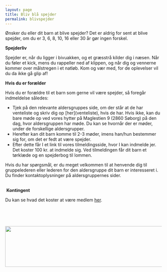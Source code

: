 ```yaml
---
layout: page
title: Bliv blå spejder
permalink: blivspejder
---
```

Ønsker du eller dit barn at blive spejder?&nbsp;Det er aldrig for sent at blive spejder, om du er 3, 6, 8, 10, 16 eller 30 år gør ingen forskel.

**Spejderliv**

Spejder er, når du ligger i bivuakken, og et græsstrå kilder dig i næsen. Når du føler et kick, mens du rappeller ned af klippen, og når dig og vennerne kommer over målstregen i et natløb. Kom og vær med, for de oplevelser vil du da ikke gå glip af!

**Hvis du er forælder**

Hvis du er forældre til et barn som gerne vil være spejder, så foregår indmeldelse således:

<ul><li>Tjek på den relevante aldersgruppes side, om der står at de har venteliste og skriv dig op [her](venteliste), hvis de har. Hvis ikke, kan du bare møde op ved vores hytter på Maglestien 9 (2860 Søborg) på den dag, hvor aldersgruppen har møde. Du kan se hvornår der er møder, under de forskellige aldersgrupper.</li><li>Herefter kan dit barn komme til 2-3 møder, imens han/hun bestemmer sig for, om det er fedt at være spejder.</li><li>Efter dette får I et link til vores tilmeldingsside, hvor I kan indmelde jer. Det koster 100 kr. at indmelde sig. Ved tilmeldingen får dit barn et tørklæde og en spejderbog til lommen.</li></ul>

Hvis du har spørgsmål, er du meget velkommen til at henvende dig til gruppelederen eller lederen for den aldersgruppe dit barn er interesseret i. Du finder kontaktoplysninger på aldersgruppernes sider.<br /><br />

&nbsp;**Kontingent**

Du kan se hvad det koster at være medlem&nbsp;[her](kontingent).

&nbsp;

&nbsp;

<a href="http://soeborggruppe.dk/node/2417"><img src="http://i.imgur.com/YFFv0.png" style="display: block; margin-left: auto; margin-right: auto;" id="lederrekruttering" width="674" height="131" /></a>

<script type="text/javascript">// <![CDATA[
$("#lederrekruttering").hover(function() {
$(this).attr('src','http://i.imgur.com/9cFuj.png');
}, function() {
$(this).attr('src','http://i.imgur.com/YFFv0.png');
});
// ]]></![cdata[></script>

&nbsp;